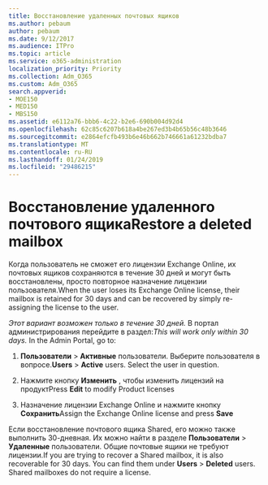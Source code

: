 ```yaml
---
title: Восстановление удаленных почтовых ящиков
ms.author: pebaum
author: pebaum
ms.date: 9/12/2017
ms.audience: ITPro
ms.topic: article
ms.service: o365-administration
localization_priority: Priority
ms.collection: Adm_O365
ms.custom: Adm_O365
search.appverid:
- MOE150
- MED150
- MBS150
ms.assetid: e6112a76-bbb6-4c22-b2e6-690b004d92d4
ms.openlocfilehash: 62c85c6207b618a4be267ed3b4b65b56c48b3646
ms.sourcegitcommit: e2864efcfb493b6e46b662b746661a61232bdba7
ms.translationtype: MT
ms.contentlocale: ru-RU
ms.lasthandoff: 01/24/2019
ms.locfileid: "29486215"
---
```

# <a name="restore-a-deleted-mailbox"></a><span data-ttu-id="ee7cb-102">Восстановление удаленного почтового ящика</span><span class="sxs-lookup"><span data-stu-id="ee7cb-102">Restore a deleted mailbox</span></span>

<span data-ttu-id="ee7cb-103">Когда пользователь не сможет его лицензии Exchange Online, их почтовых ящиков сохраняются в течение 30 дней и могут быть восстановлены, просто повторное назначение лицензии пользователя.</span><span class="sxs-lookup"><span data-stu-id="ee7cb-103">When the user loses its Exchange Online license, their mailbox is retained for 30 days and can be recovered by simply re-assigning the license to the user.</span></span>
  
 <span data-ttu-id="ee7cb-p101">*Этот вариант возможен только в течение 30 дней.*  В портал администрирования перейдите в раздел:</span><span class="sxs-lookup"><span data-stu-id="ee7cb-p101">*This will work only within 30 days.*  In the Admin Portal, go to:</span></span> 
  
1. <span data-ttu-id="ee7cb-p102">**Пользователи** \> **Активные** пользователи. Выберите пользователя в вопросе.</span><span class="sxs-lookup"><span data-stu-id="ee7cb-p102">**Users** \> **Active** users. Select the user in question.</span></span> 
    
2. <span data-ttu-id="ee7cb-108">Нажмите кнопку **Изменить** , чтобы изменить лицензий на продукт</span><span class="sxs-lookup"><span data-stu-id="ee7cb-108">Press **Edit** to modify Product licenses</span></span> 
    
3. <span data-ttu-id="ee7cb-109">Назначение лицензии Exchange Online и нажмите кнопку **Сохранить**</span><span class="sxs-lookup"><span data-stu-id="ee7cb-109">Assign the Exchange Online license and press **Save**</span></span>
    
<span data-ttu-id="ee7cb-p103">Если восстановление почтового ящика Shared, его можно также выполнить 30-дневная. Их можно найти в разделе **Пользователи** \> **Удаленные** пользователи. Общие почтовые ящики не требуют лицензии.</span><span class="sxs-lookup"><span data-stu-id="ee7cb-p103">If you are trying to recover a Shared mailbox, it is also recoverable for 30 days. You can find them under **Users** \> **Deleted** users. Shared mailboxes do not require a license.</span></span> 
  

